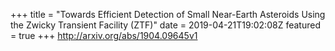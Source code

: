 +++
title = "Towards Efficient Detection of Small Near-Earth Asteroids Using the   Zwicky Transient Facility (ZTF)"
date = 2019-04-21T19:02:08Z
featured = true
+++
http://arxiv.org/abs/1904.09645v1